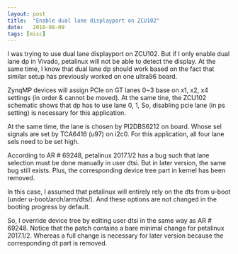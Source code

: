 ```yaml
---
layout: post
title:  "Enable dual lane displayport on ZCU102"
date:   2018-08-09
tags: [misc]
---
```


I was trying to use dual lane displayport on ZCU102. 
But if I only enable dual lane dp in Vivado, petalinux will not be able to detect the display.
At the same time, I know that dual lane dp should work based on the fact that similar setup has previously worked on one ultra96 board.

ZynqMP devices will assign PCIe on GT lanes 0~3 base on x1, x2, x4 settings (in order & cannot be moved).
At the same tine, the ZCU102 schematic shows that dp has to use lane 0, 1, 
So, disabling pcie lane (in ps setting) is necessary for this application.

At the same time, the lane is chosen by PI2DBS6212 on board. 
Whose sel signals are set by TCA6416 (u97) on i2c0. 
For this application, all four lane sels need to be set high.

According to AR # 69248, petalinux 2017.1/2 has a bug such that lane selection must be done manually in user dtsi.
But in later version, the same bug still exists. Plus, the corresponding device tree part in kernel has been removed. 

In this case, I assumed that petalinux will entirely rely on the dts from u-boot (under u-boot/arch/arm/dts/).
And these options are not changed in the booting progress by default. 

So, I override device tree by editing user dtsi in the same way as AR # 69248.
Notice that the patch contains a bare minimal change for petalinux 2017.1/2. 
Whereas a full change is necessary for later version because the corresponding dt part is removed.
